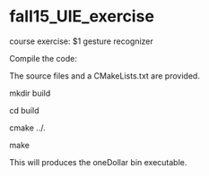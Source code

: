 # fall15_UIE_exercise
course exercise: $1 gesture recognizer 

Compile the code:

The source files and a CMakeLists.txt are provided.

mkdir build

cd build

cmake ../.

make

This will produces the oneDollar bin executable.
